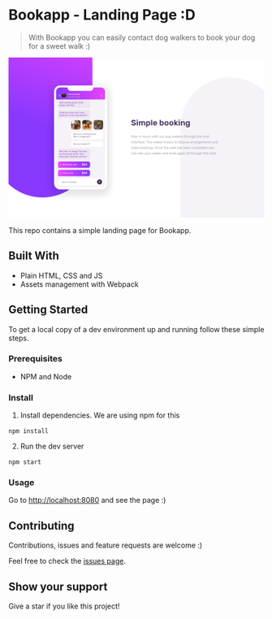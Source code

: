 # Bookapp - Landing Page :D

> With Bookapp you can easily contact dog walkers to book your dog for a sweet walk :)

![screenshot](./docs/views/desktop-view.png)

This repo contains a simple landing page for Bookapp.

## Built With

- Plain HTML, CSS and JS
- Assets management with Webpack

## Getting Started

To get a local copy of a dev environment up and running follow these simple steps.

### Prerequisites

- NPM and Node

### Install

1. Install dependencies. We are using npm for this

```
npm install
```

2. Run the dev server

```
npm start
```

### Usage

Go to [http://localhost:8080](http://localhost:8080) and see the page :)

## Contributing

Contributions, issues and feature requests are welcome :)

Feel free to check the [issues page](issues/).

## Show your support

Give a star if you like this project!
